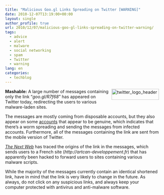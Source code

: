 ```yaml
---
title: "Malicious Goo.gl Links Spreading on Twitter [WARNING]"
date: 2010-12-07T13:19:00+00:00
layout: single
author_profile: true
url: 2010/12/07/malicious-goo-gl-links-spreading-on-twitter-warning/
tags:
  - advice
  - alert
  - malware
  - social networking
  - spam
  - Twitter
  - warning
lang: en
categories: 
  - techblog
---
```

**Mashable:** [<img title="twitter_logo_header" border="0" alt="twitter_logo_header" align="right" src="http://lh4.ggpht.com/_vaUVXcmC3OI/TP4tTZ7w4WI/AAAAAAAADZ0/_jeNgwTGh4A/twitter_logo_header_thumb.png?imgmax=800" width="155" height="36" />](http://lh3.ggpht.com/_vaUVXcmC3OI/TP4tRyc1e1I/AAAAAAAADZw/1YzOxTkeRRA/s1600-h/twitter_logo_header%5B2%5D.png)A large number of messages containing only the link “_goo.gl/R7f68_” has appeared on Twitter today, redirecting the users to various malware-laden sites.

The messages are mostly coming from disposable accounts, but they also appear on some [accounts](https://search.twitter.com/search?q=http%3A%2F%2Fgoo.gl%2FR7f68) that appear to be genuine, which indicates that there’s a worm spreading and sending the messages from infected accounts. Furthermore, all of the messages containing the link are sent from the mobile version of Twitter.

[_The Next Web_](http://thenextweb.com/twitter/2010/12/07/new-twitter-worm-on-the-loose-watch-the-links-you-click/) has traced the origins of the link in the messages, which sends users to a French site (_http://artcan-developpement.fr_) that has apparently been hacked to forward users to sites containing various malware scripts.

While the majority of the messages currently contain an identical shortened link, have in mind that the link is very likely to change in the future. As always, do not click on any suspicious links, and always keep your computer protected with antivirus and anti-malware software.